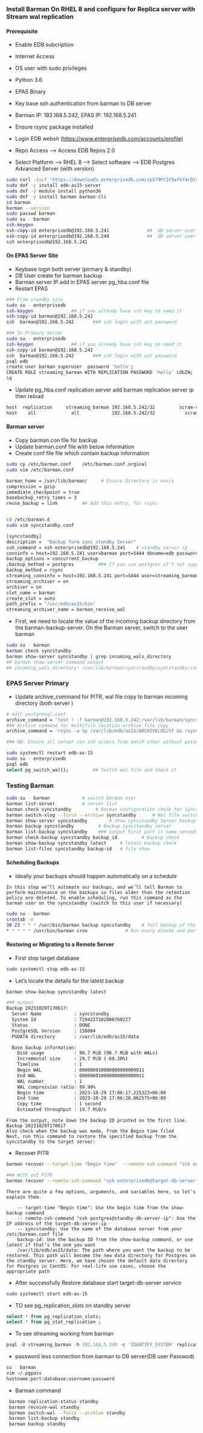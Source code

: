 ### Install Barman On RHEL 8 and configure for Replica server with Stream wal replication

#### Prerequisite
- Enable EDB subcription
- Internet Access 
- OS user with sudo privileges
- Python 3.6
- EPAS Binary 
- Key base ssh authentication from barman to DB server
- Barman IP: 192.168.5.242, EPAS IP: 192.168.5.241
- Ensure rsync package installed 


- Login EDB websit (https://www.enterprisedb.com/accounts/profile) 
- Repo Access --> Access EDB Repos 2.0 
- Select Platform --> RHEL 8 --> Select software --> EDB Postgres Advanced Server (with version)
```sh
sudo curl -1sLf 'https://downloads.enterprisedb.com/zp579PrIC9a7kY4rQtxX63HAaXHtzeCA/enterprise/setup.rpm.sh' | sudo -E bash
sudo dnf -y install edb-as15-server
sudo dnf -y module install python36
sudo dnf -y install barman barman-cli
id barman
barman --version
sudo passwd barman
sudo su - barman
ssh-keygen
ssh-copy-id enterprisedb@192.168.5.241				##  db server user and pass standby
ssh-copy-id enterprisedb@192.168.5.240				##  db server user and pass primary
ssh enterprisedb@192.168.5.241
```
#### On EPAS Server Site 
- Keybase login both server (pirmary & standby)
- DB User create for barman backup
- Barman server IP add in EPAS server pg_hba.conf file 
- Restart EPAS
```sh
### From standby site 
sudo su - enterprisedb
ssh-keygen				## if you already have ssh key no need it 
ssh-copy-id barman@192.168.5.242
ssh  barman@192.168.5.242       ### ssh login with out password

### In Primary Server 
sudo su - enterprisedb 
ssh-keygen				## if you already have ssh key no need it 
ssh-copy-id barman@192.168.5.242
ssh  barman@192.168.5.242       ### ssh login with out password
psql edb 
create user barman superuser  password 'hello';
CREATE ROLE streaming_barman WITH REPLICATION PASSWORD 'hello' LOGIN;
\q
```
- Update pg_hba.conf replication server add barman replication server ip then reload 
```sh
host  replication     streaming_barman 192.168.5.242/32         scram-sha-256
host    all             all            192.168.5.242/32           scram-sha-256
```

#### Barman server 
- Copy barman.con file for backup 
- Update barman.conf file with below information
- Create conf file file which contain backup information
```sh
sudo cp /etc/barman.conf	/etc/barman.conf.orginal
sudo vim /etc/barman.conf

barman_home = /var/lib/barman/     # Ensure Directory is exsis
compression = gzip
immediate_checkpoint = true
basebackup_retry_times = 3
reuse_backup = link         ## Add this entry, for rsync 


cd /etc/barman.d
sudo vim syncstandby.conf

[syncstandby]
description =  "Backup form sync standby Server"
ssh_command = ssh enterprisedb@192.168.5.241    # standby server ip
conninfo = host=192.168.5.241 user=barman port=5444 dbname=edb password=hello  # standby server info
backup_options = concurrent_backup
;backup_method = postgres         ### If you use postgres it't not support reuse_backup = link
backup_method = rsync
streaming_conninfo = host=192.168.5.241 port=5444 user=streaming_barman dbname=edb password=hello  # standby server info
streaming_archiver = on
archiver = on
slot_name = barman
create_slot = auto
path_prefix = "/usr/edb/as15/bin"
streaming_archiver_name = barman_receive_wal
```
- First, we need to locate the value of the incoming backup directory from the barman-backup-server. On the Barman server, switch to the user barman
```sh
sudo su - barman
barman check syncstandby 
barman show-server syncstandby | grep incoming_wals_directory
## barman show-server command output
## incoming_wals_directory: /var/lib/barman/syncstandby/syncstandby/incoming
```

### EPAS Server Primary 
- Update archive_command for PITR, wal file copy to barman incoming directory (both server )
```sh
# edit postgresql.conf
archive_command = 'test ! -f barman@192.168.5.242:/var/lib/barman/syncstandby/syncstandby/incoming/%f && rsync -a %p barman@192.168.5.242:/var/lib/barman/syncstandby/syncstandby/incoming/%f'
### Archive command for multifile location archive file copy
archive_command = 'rsync -a %p /var/lib/edb/as15/ARCHIVELOG/%f && rsync -a %p barman@192.168.5.242:/var/lib/barman/syncstandby/syncstandby/incoming/%f && rsync -a %p enterprisedb@192.168.5.241:/var/lib/edb/as15/ARCHIVELOG/%f'

### NB: Ensure all server can ssh access from eatch other without password 

sudo systemctl restart edb-as-15
sudo su - enterprisedb 
psql edb 
select pg_switch_wal();	        ## Switch wal file and check it 
```
### Testing Barman 
```sh
sudo su - barman            # switch barman user 
barman list-server          # server list 
barman check syncstandby         # Barman configuration check for syncstandby
barman switch-xlog --force --archive syncstandby      # Wal file switch over
barman show-server syncstandby        # show syncstandby Server backup 
barman backup syncstandby         # Backup syncstandby server 
barman list-backup syncstandby    ### output First part is name second part is backup id
barman check-backup syncstandby backup_id         # backup check 
barman show-backup syncstandby latest     # letest backup check 
barman list-files syncstandby backup-id   # file show 

```

#### Scheduling Backups
- Ideally your backups should happen automatically on a schedule

```t
In this step we’ll automate our backups, and we’ll tell Barman to perform maintenance on the backups so files older than the retention policy are deleted. To enable scheduling, run this command as the barman user on the syncstandby (switch to this user if necessary)
```
```sh
sudo su - barman 
crontab -e
30 23 * * * /usr/bin/barman backup syncstandby    # full backup of the syncstandby every night at 11:30 PM
* * * * * /usr/bin/barman cron              # Run every minute and perform maintenance operations on both WAL files and base backup files.
```

#### Restoring or Migrating to a Remote Server

- First stop target database 
```sh
sudo systemctl stop edb-as-15
```
- Let’s locate the details for the latest backup
```sh
barman show-backup syncstandby latest

### output 
Backup 20231029T170617:
  Server Name            : syncstandby
  System Id              : 7294227102000760227
  Status                 : DONE
  PostgreSQL Version     : 150004
  PGDATA directory       : /var/lib/edb/as15/data

  Base backup information:
    Disk usage           : 96.7 MiB (96.7 MiB with WALs)
    Incremental size     : 29.7 MiB (-69.30%)
    Timeline             : 1
    Begin WAL            : 000000010000000000000011
    End WAL              : 000000010000000000000011
    WAL number           : 1
    WAL compression ratio: 99.90%
    Begin time           : 2023-10-29 17:06:17.225323+06:00
    End time             : 2023-10-29 17:06:20.062575+06:00
    Copy time            : 1 second
    Estimated throughput : 19.7 MiB/s

```
```t
From the output, note down the backup ID printed on the first line. Backup 20231029T170617
Also check when the backup was made, from the Begin time filed 
Next, run this command to restore the specified backup from the syncstandby to the target server:

```
- Recover PITR
```sh
barman recover --target-time "Begin time"  --remote-ssh-command "ssh enterprisedb@target-db-server-ip"   syncstandby   backup-id   /var/lib/edb/as15/data

### With out PITR
barman recover --remote-ssh-command "ssh enterprisedb@target-db-server-ip"   syncstandby   backup-id   /var/lib/edb/as15/data
```

```t
There are quite a few options, arguments, and variables here, so let’s explain them.

    -- target-time "Begin time": Use the begin time from the show-backup command
    -- remote-ssh-command "ssh postgres@standby-db-server-ip": Use the IP address of the target-db-server-ip
    -- syncstandby: Use the name of the database server from your /etc/barman.conf file
    backup-id: Use the backup ID from the show-backup command, or use latest if that’s the one you want
    /var/lib/edb/as15/data: The path where you want the backup to be restored. This path will become the new data directory for Postgres on the standby server. Here, we have chosen the default data directory for Postgres in CentOS. For real-life use cases, choose the appropriate path

```

- After successfully Restore database start target-db-server service 
```sh
sudo systemctl start edb-as-15
```
- TO see pg_replication_slots on standby server 
```sql
select * from pg_replication_slots;
select * from pg_stat_replication ;
```
- To see streaming working from barman
```sql
psql -U streaming_barman -h 192.168.5.240 -c 'IDENTIFY_SYSTEM' replication=1
```
- password less connection from barman to DB server(DB user Passwod)
```sh
su - barman
vim ~/.pgpass
hostname:port:database:username:password
```
- Barman command 
```sh
 barman replication-status standby
 barman receive-wal standby
 barman switch-wal --force --archive standby
 barman list-backup standby
 barman backup standby
```
